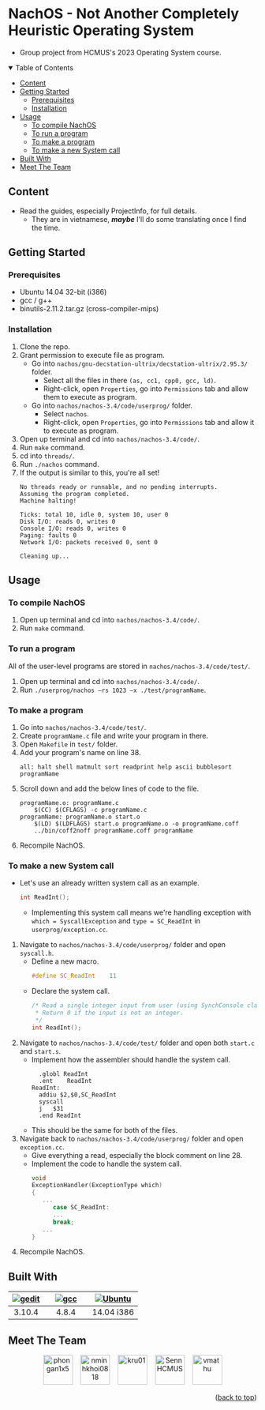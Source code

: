 <a name="readme-top"></a>

# NachOS - Not Another Completely Heuristic Operating System

- Group project from HCMUS's 2023 Operating System course.

<details open>
  <summary>Table of Contents</summary>
  <ul>
    <li><a href="#content">Content</a></li>
    <li>
      <a href="#getting-started">Getting Started</a>
      <ul>
        <li><a href="#prerequisites">Prerequisites</a></li>
        <li><a href="#installation">Installation</a></li>
      </ul>
    </li>
    <li>
      <a href="#usage">Usage</a>
      <ul>
        <li><a href="#to-compile-nachos">To compile NachOS</a></li>
        <li><a href="#to-run-a-program">To run a program</a></li>
	<li><a href="#to-make-a-program">To make a program</a></li>
	<li><a href="#to-make-a-new-system-call">To make a new System call</a></li>
      </ul>
    </li>
    <li><a href="#built-with">Built With</a></li>
    <li><a href="#meet-the-team">Meet The Team</a></li>
  </ul>
</details>

## Content

- Read the guides, especially ProjectInfo, for full details.
   - They are in vietnamese, ***maybe*** I'll do some translating once I find the time.

## Getting Started

### Prerequisites

* Ubuntu 14.04 32-bit (i386)
* gcc / g++
* binutils-2.11.2.tar.gz (cross-compiler-mips)

### Installation

1. Clone the repo.
1. Grant permission to execute file as program.
   * Go into `nachos/gnu-decstation-ultrix/decstation-ultrix/2.95.3/` folder.
     * Select all the files in there `(as, cc1, cpp0, gcc, ld)`.
     * Right-click, open `Properties`, go into `Permissions` tab and allow them to execute as program.
   * Go into `nachos/nachos-3.4/code/userprog/` folder.
     * Select `nachos`.
     * Right-click, open `Properties`, go into `Permissions` tab and allow it to execute as program.
1. Open up terminal and cd into `nachos/nachos-3.4/code/`.
1. Run `make` command.
1. cd into `threads/`.
1. Run `./nachos` command.
1. If the output is similar to this, you're all set!
   ```text
   No threads ready or runnable, and no pending interrupts.
   Assuming the program completed.
   Machine halting!
   
   Ticks: total 10, idle 0, system 10, user 0
   Disk I/O: reads 0, writes 0
   Console I/O: reads 0, writes 0
   Paging: faults 0
   Network I/O: packets received 0, sent 0
   
   Cleaning up...
   ```

## Usage

### To compile NachOS

1. Open up terminal and cd into `nachos/nachos-3.4/code/`.
1. Run `make` command.

### To run a program

All of the user-level programs are stored in `nachos/nachos-3.4/code/test/`.

1. Open up terminal and cd into `nachos/nachos-3.4/code/`.
1. Run `./userprog/nachos –rs 1023 –x ./test/programName`.

### To make a program

1. Go into `nachos/nachos-3.4/code/test/`.
1. Create `programName.c` file and write your program in there.
1. Open `Makefile` in `test/` folder.
1. Add your program's name on line 38.
   ```make
   all: halt shell matmult sort readprint help ascii bubblesort programName
   ```
1. Scroll down and add the below lines of code to the file.
   ```make
   programName.o: programName.c
	   $(CC) $(CFLAGS) -c programName.c
   programName: programName.o start.o
	   $(LD) $(LDFLAGS) start.o programName.o -o programName.coff
	   ../bin/coff2noff programName.coff programName
   ```
1. Recompile NachOS.

### To make a new System call

- Let's use an already written system call as an example.
   ```c
   int ReadInt();
   ```
   - Implementing this system call means we're handling exception with `which = SyscallException` and `type = SC_ReadInt` in `userprog/exception.cc`.

1. Navigate to `nachos/nachos-3.4/code/userprog/` folder and open `syscall.h`.
   - Define a new macro.
      ```c
      #define SC_ReadInt	11
      ```
   - Declare the system call.
      ```c
      /* Read a single integer input from user (using SynchConsole class) and return it.
       * Return 0 if the input is not an integer.
       */
      int ReadInt();
      ```
1. Navigate to `nachos/nachos-3.4/code/test/` folder and open both `start.c` and `start.s`.
   - Implement how the assembler should handle the system call.
      ```gas
        .globl ReadInt
        .ent	ReadInt
      ReadInt:
        addiu $2,$0,SC_ReadInt
        syscall
        j	$31
        .end ReadInt
      ```
   - This should be the same for both of the files.
1. Navigate back to `nachos/nachos-3.4/code/userprog/` folder and open `exception.cc`.
   - Give everything a read, especially the block comment on line 28.
   - Implement the code to handle the system call.
      ```c
      void
      ExceptionHandler(ExceptionType which)
      {
         ...
            case SC_ReadInt:
            ...
            break;
         ...
      }
      ```
1. Recompile NachOS.

## Built With

[gediticon]: https://upload.wikimedia.org/wikipedia/commons/thumb/c/ca/Gedit-logo-clean.svg/90px-Gedit-logo-clean.svg.png?20220324134749
[gediturl]: https://github.com/GNOME/gedit

[gccicon]: https://cdn.jsdelivr.net/gh/devicons/devicon/icons/gcc/gcc-original.svg
[gccurl]: https://ftp.gnu.org/gnu/gcc/gcc-4.8.4/

[ubuntuicon]: https://cdn.jsdelivr.net/gh/devicons/devicon/icons/ubuntu/ubuntu-plain.svg
[ubuntuurl]: https://releases.ubuntu.com/14.04/

| [![gedit][gediticon]][gediturl] | [![gcc][gccicon]][gccurl] | [![Ubuntu][ubuntuicon]][ubuntuurl] |
| :-: | :-: | :-: |
| 3.10.4 | &nbsp;&nbsp;&nbsp; 4.8.4 &nbsp;&nbsp;&nbsp; | 14.04 i386 |

## Meet The Team

<div align="center">
  <a href="https://github.com/phongan1x5"><img alt="phongan1x5" src="https://github.com/phongan1x5.png" width="60px" height="auto"></a>&nbsp;&nbsp;&nbsp;
  <a href="https://github.com/nminhkhoi0818"><img alt="nminhkhoi0818" src="https://github.com/nminhkhoi0818.png" width="60px" height="auto"></a>&nbsp;&nbsp;&nbsp;
  <a href="https://github.com/kru01"><img alt="kru01" src="https://github.com/kru01.png" width="60px" height="auto"></a>&nbsp;&nbsp;&nbsp;
  <a href="https://github.com/SennHCMUS"><img alt="SennHCMUS" src="https://github.com/SennHCMUS.png" width="60px" height="auto"></a>&nbsp;&nbsp;&nbsp;
  <a href="https://github.com/vmathu"><img alt="vmathu" src="https://github.com/vmathu.png" width="60px" height="auto"></a>
</div>

<p align="right">(<a href="#readme-top">back to top</a>)</p>
